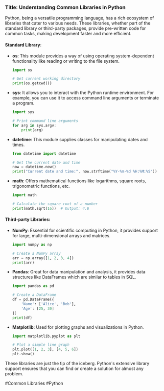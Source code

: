### Title: Understanding Common Libraries in Python

Python, being a versatile programming language, has a rich ecosystem of libraries that cater to various needs. These libraries, whether part of the standard library or third-party packages, provide pre-written code for common tasks, making development faster and more efficient.

#### Standard Library:
- **os**: This module provides a way of using operating system-dependent functionality like reading or writing to the file system.
    ```python
    import os

    # Get current working directory
    print(os.getcwd())
    ```
  
- **sys**: It allows you to interact with the Python runtime environment. For example, you can use it to access command line arguments or terminate a program.
    ```python
    import sys

    # Print command line arguments
    for arg in sys.argv:
        print(arg)
    ```

- **datetime**: This module supplies classes for manipulating dates and times.
    ```python
    from datetime import datetime

    # Get the current date and time
    now = datetime.now()
    print("Current date and time:", now.strftime("%Y-%m-%d %H:%M:%S"))
    ```

- **math**: Offers mathematical functions like logarithms, square roots, trigonometric functions, etc.
    ```python
    import math

    # Calculate the square root of a number
    print(math.sqrt(16))  # Output: 4.0
    ```

#### Third-party Libraries:
- **NumPy**: Essential for scientific computing in Python, it provides support for large, multi-dimensional arrays and matrices.
    ```python
    import numpy as np

    # Create a NumPy array
    arr = np.array([1, 2, 3, 4])
    print(arr)
    ```

- **Pandas**: Great for data manipulation and analysis, it provides data structures like DataFrames which are similar to tables in SQL.
    ```python
    import pandas as pd

    # Create a DataFrame
    df = pd.DataFrame({
        'Name': ['Alice', 'Bob'],
        'Age': [25, 30]
    })
    print(df)
    ```

- **Matplotlib**: Used for plotting graphs and visualizations in Python.
    ```python
    import matplotlib.pyplot as plt

    # Plot a simple line graph
    plt.plot([1, 2, 3], [4, 5, 6])
    plt.show()
    ```

These libraries are just the tip of the iceberg. Python's extensive library support ensures that you can find or create a solution for almost any problem.

#Common Libraries #Python